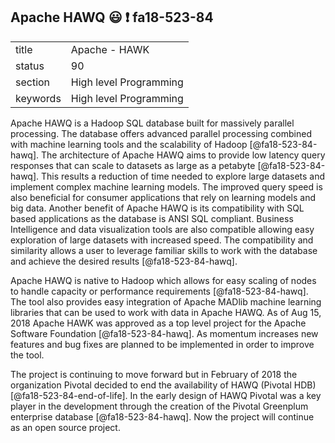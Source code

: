 ## Apache HAWQ :smiley: :exclamation: fa18-523-84


|          |                        |
| -------- | ---------------------- |
| title    | Apache - HAWK          | 
| status   | 90                     |
| section  | High level Programming |
| keywords | High level Programming |


Apache HAWQ is a Hadoop SQL database built for massively parallel
processing.  The database offers advanced parallel processing combined
with machine learning tools and the scalability of Hadoop
[@fa18-523-84-hawq].  The architecture of Apache HAWQ aims to provide
low latency query responses that can scale to datasets as large as a
petabyte [@fa18-523-84-hawq].  This results a reduction of time needed
to explore large datasets and implement complex machine learning
models.  The improved query speed is also beneficial for consumer
applications that rely on learning models and big data.  Another
benefit of Apache HAWQ is its compatibility with SQL based
applications as the database is ANSI SQL compliant.  Business
Intelligence and data visualization tools are also compatible allowing
easy exploration of large datasets with increased speed.  The
compatibility and similarity allows a user to leverage familiar skills
to work with the database and achieve the desired results
[@fa18-523-84-hawq].

Apache HAWQ is native to Hadoop which allows for easy scaling of nodes
to handle capacity or performance requirements [@fa18-523-84-hawq]. The
tool also provides easy integration of Apache MADlib machine learning
libraries that can be used to work with data in Apache HAWQ.  As of
Aug 15, 2018 Apache HAWK was approved as a top level project for the
Apache Software Foundation [@fa18-523-84-hawq].  As momentum increases
new features and bug fixes are planned to be implemented in order to
improve the tool.

The project is continuing to move forward but in February of 2018 the
organization Pivotal decided to end the availability of HAWQ (Pivotal
HDB) [@fa18-523-84-end-of-life].  In the early design of HAWQ Pivotal
was a key player in the development through the creation of the
Pivotal Greenplum enterprise database [@fa18-523-84-hawq].  Now the
project will continue as an open source project.


     
